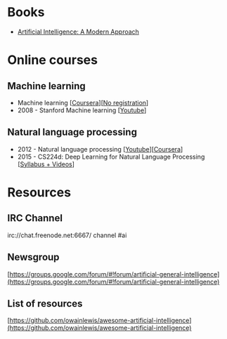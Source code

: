 # Books

- [Artificial Intelligence: A Modern Approach](http://www.amazon.ca/Artificial-Intelligence-Modern-Approach-Edition/dp/0136042597)

# Online courses

## Machine learning

- Machine learning [[Coursera](https://www.coursera.org/learn/machine-learning)][[No registration](https://class.coursera.org/ml-003/lecture)]
- 2008 - Stanford Machine learning [[Youtube](https://www.youtube.com/view_play_list?p=A89DCFA6ADACE599)]

## Natural language processing

- 2012 - Natural language processing [[Youtube](https://www.youtube.com/watch?v=nfoudtpBV68&list=PL4LJlvG_SDpxQAwZYtwfXcQr7kGnl9W93)][[Coursera](https://class.coursera.org/nlp/lecture)]
- 2015 - CS224d: Deep Learning for Natural Language Processing [[Syllabus + Videos](http://cs224d.stanford.edu/syllabus.html)]

# Resources

## IRC Channel

irc://chat.freenode.net:6667/ channel #ai

## Newsgroup

[https://groups.google.com/forum/#!forum/artificial-general-intelligence](https://groups.google.com/forum/#!forum/artificial-general-intelligence)

## List of resources

[https://github.com/owainlewis/awesome-artificial-intelligence](https://github.com/owainlewis/awesome-artificial-intelligence)